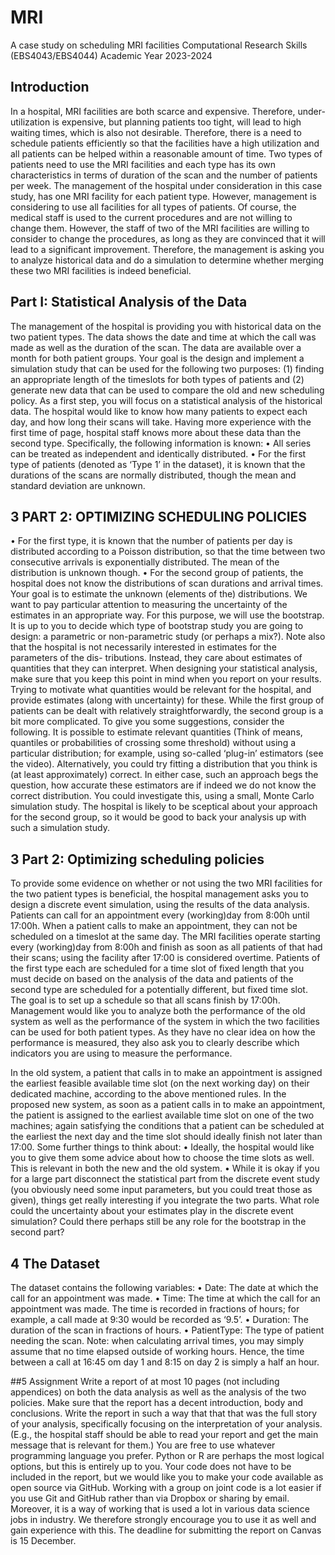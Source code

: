 # MRI

A case study on scheduling MRI facilities
Computational Research Skills (EBS4043/EBS4044)
Academic Year 2023-2024


## Introduction
In a hospital, MRI facilities are both scarce and expensive. Therefore, under-utilization is expensive,
but planning patients too tight, will lead to high waiting times, which is also not desirable. Therefore,
there is a need to schedule patients efficiently so that the facilities have a high utilization and all
patients can be helped within a reasonable amount of time.
Two types of patients need to use the MRI facilities and each type has its own characteristics
in terms of duration of the scan and the number of patients per week. The management of the
hospital under consideration in this case study, has one MRI facility for each patient type. However,
management is considering to use all facilities for all types of patients. Of course, the medical staff
is used to the current procedures and are not willing to change them. However, the staff of two of
the MRI facilities are willing to consider to change the procedures, as long as they are convinced that
it will lead to a significant improvement.
Therefore, the management is asking you to analyze historical data and do a simulation to
determine whether merging these two MRI facilities is indeed beneficial.

## Part I: Statistical Analysis of the Data
The management of the hospital is providing you with historical data on the two patient types. The
data shows the date and time at which the call was made as well as the duration of the scan. The
data are available over a month for both patient groups.
Your goal is the design and implement a simulation study that can be used for the following
two purposes: (1) finding an appropriate length of the timeslots for both types of patients and (2)
generate new data that can be used to compare the old and new scheduling policy.
As a first step, you will focus on a statistical analysis of the historical data. The hospital would
like to know how many patients to expect each day, and how long their scans will take. Having more
experience with the first time of page, hospital staff knows more about these data than the second
type.
Specifically, the following information is known:
• All series can be treated as independent and identically distributed.
• For the first type of patients (denoted as ‘Type 1’ in the dataset), it is known that the durations
of the scans are normally distributed, though the mean and standard deviation are unknown.

## 3 PART 2: OPTIMIZING SCHEDULING POLICIES
• For the first type, it is known that the number of patients per day is distributed according
to a Poisson distribution, so that the time between two consecutive arrivals is exponentially
distributed. The mean of the distribution is unknown though.
• For the second group of patients, the hospital does not know the distributions of scan durations
and arrival times.
Your goal is to estimate the unknown (elements of the) distributions. We want to pay particular
attention to measuring the uncertainty of the estimates in an appropriate way. For this purpose, we
will use the bootstrap. It is up to you to decide which type of bootstrap study you are going to
design: a parametric or non-parametric study (or perhaps a mix?).
Note also that the hospital is not necessarily interested in estimates for the parameters of the dis-
tributions. Instead, they care about estimates of quantities that they can interpret. When designing
your statistical analysis, make sure that you keep this point in mind when you report on your results.
Trying to motivate what quantities would be relevant for the hospital, and provide estimates (along
with uncertainty) for these.
While the first group of patients can be dealt with relatively straightforwardly, the second group
is a bit more complicated. To give you some suggestions, consider the following. It is possible to
estimate relevant quantities (Think of means, quantiles or probabilities of crossing some threshold)
without using a particular distribution; for example, using so-called ‘plug-in’ estimators (see the
video). Alternatively, you could try fitting a distribution that you think is (at least approximately)
correct. In either case, such an approach begs the question, how accurate these estimators are if
indeed we do not know the correct distribution. You could investigate this, using a small, Monte
Carlo simulation study. The hospital is likely to be sceptical about your approach for the second
group, so it would be good to back your analysis up with such a simulation study.

## 3 Part 2: Optimizing scheduling policies
To provide some evidence on whether or not using the two MRI facilities for the two patient types is
beneficial, the hospital management asks you to design a discrete event simulation, using the results
of the data analysis.
Patients can call for an appointment every (working)day from 8:00h until 17:00h. When a patient
calls to make an appointment, they can not be scheduled on a timeslot at the same day. The MRI
facilities operate starting every (working)day from 8:00h and finish as soon as all patients of that
had their scans; using the facility after 17:00 is considered overtime.
Patients of the first type each are scheduled for a time slot of fixed length that you must decide
on based on the analysis of the data and patients of the second type are scheduled for a potentially
different, but fixed time slot. The goal is to set up a schedule so that all scans finish by 17:00h.
Management would like you to analyze both the performance of the old system as well as the
performance of the system in which the two facilities can be used for both patient types. As they
have no clear idea on how the performance is measured, they also ask you to clearly describe which
indicators you are using to measure the performance.

In the old system, a patient that calls in to make an appointment is assigned the earliest feasible
available time slot (on the next working day) on their dedicated machine, according to the above
mentioned rules.
In the proposed new system, as soon as a patient calls in to make an appointment, the patient is
assigned to the earliest available time slot on one of the two machines; again satisfying the conditions
that a patient can be scheduled at the earliest the next day and the time slot should ideally finish
not later than 17:00.
Some further things to think about:
• Ideally, the hospital would like you to give them some advice about how to choose the time
slots as well. This is relevant in both the new and the old system.
• While it is okay if you for a large part disconnect the statistical part from the discrete event
study (you obviously need some input parameters, but you could treat those as given), things
get really interesting if you integrate the two parts. What role could the uncertainty about
your estimates play in the discrete event simulation? Could there perhaps still be any role for
the bootstrap in the second part?

## 4 The Dataset
The dataset contains the following variables:
• Date: The date at which the call for an appointment was made.
• Time: The time at which the call for an appointment was made. The time is recorded in
fractions of hours; for example, a call made at 9:30 would be recorded as ‘9.5’.
• Duration: The duration of the scan in fractions of hours.
• PatientType: The type of patient needing the scan.
Note: when calculating arrival times, you may simply assume that no time elapsed outside of working
hours. Hence, the time between a call at 16:45 om day 1 and 8:15 on day 2 is simply a half an hour.

##5 Assignment
Write a report of at most 10 pages (not including appendices) on both the data analysis as well
as the analysis of the two policies. Make sure that the report has a decent introduction, body
and conclusions. Write the report in such a way that that that was the full story of your analysis,
specifically focusing on the interpretation of your analysis. (E.g., the hospital staff should be able to
read your report and get the main message that is relevant for them.)
You are free to use whatever programming language you prefer. Python or R are perhaps the
most logical options, but this is entirely up to you. Your code does not have to be included in the
report, but we would like you to make your code available as open source via GitHub. Working with
a group on joint code is a lot easier if you use Git and GitHub rather than via Dropbox or sharing
by email. Moreover, it is a way of working that is used a lot in various data science jobs in industry.
We therefore strongly encourage you to use it as well and gain experience with this.
The deadline for submitting the report on Canvas is 15 December.

